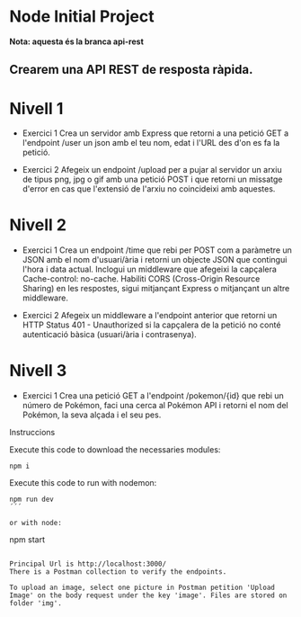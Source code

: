 
# Node Initial Project

**Nota: aquesta és la branca api-rest**

## Crearem una API REST de resposta ràpida.

# Nivell 1
- Exercici 1
Crea un servidor amb Express que retorni a una petició GET a l'endpoint /user un json amb el teu nom, edat i l'URL des d'on es fa la petició.

- Exercici 2
Afegeix un endpoint /upload per a pujar al servidor un arxiu de tipus png, jpg o gif amb una petició POST i que retorni un missatge d'error en cas que l'extensió de l'arxiu no coincideixi amb aquestes.

# Nivell 2
- Exercici 1
Crea un endpoint /time que rebi per POST com a paràmetre un JSON amb el nom d'usuari/ària i retorni un objecte JSON que contingui l'hora i data actual. Inclogui un middleware que afegeixi la capçalera Cache-control: no-cache. Habiliti CORS (Cross-Origin Resource Sharing) en les respostes, sigui mitjançant Express o mitjançant un altre middleware.

- Exercici 2
Afegeix un middleware a l'endpoint anterior que retorni un HTTP Status 401 - Unauthorized si la capçalera de la petició no conté autenticació bàsica (usuari/ària i contrasenya).


# Nivell 3
- Exercici 1
Crea una petició GET a l'endpoint /pokemon/{id} que rebi un número de Pokémon, faci una cerca al Pokémon API i retorni el nom del Pokémon, la seva alçada i el seu pes.

Instruccions

Execute this code to download the necessaries modules:
```
npm i
``` 
Execute this code to run with nodemon:

```
npm run dev
´´´

or with node:

```
npm start
```

Principal Url is http://localhost:3000/
There is a Postman collection to verify the endpoints.

To upload an image, select one picture in Postman petition 'Upload Image' on the body request under the key 'image'. Files are stored on folder 'img'.
